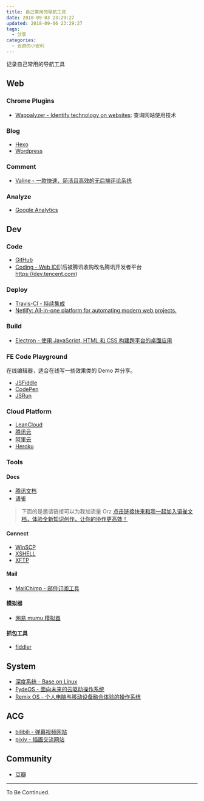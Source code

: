 ```yaml
---
title: 自己常用的导航工具
date: 2018-09-03 23:29:27
updated: 2018-09-06 23:29:27
tags:
  - 分享
categories:
  - 云游的小安利
---
```


记录自己常用的导航工具

<!-- more -->

## Web

### Chrome Plugins

- [Wappalyzer - Identify technology on websites](https://www.wappalyzer.com/): 查询网站使用技术

### Blog

- [Hexo](https://hexo.io/)
- [Wordpress](https://cn.wordpress.org/)

### Comment

- [Valine - 一款快速、简洁且高效的无后端评论系统](https://valine.js.org/)

### Analyze

- [Google Analytics](https://analytics.google.com)

## Dev

### Code

- [GitHub](https://github.com/)
- [Coding - Web IDE](https://coding.net/)(后被腾讯收购改名腾讯开发者平台 <https://dev.tencent.com>)

### Deploy

- [Travis-CI - 持续集成](https://travis-ci.org/)
- [Netlify: All-in-one platform for automating modern web projects.](https://www.netlify.com/)

### Build

- [Electron - 使用 JavaScript, HTML 和 CSS 构建跨平台的桌面应用](https://electronjs.org/)

### FE Code Playground

在线编辑器，适合在线写一些效果类的 Demo 并分享。

- [JSFiddle](https://jsfiddle.net/)
- [CodePen](https://codepen.io/)
- [JSRun](https://jsrun.pro/)

### Cloud Platform

- [LeanCloud](https://leancloud.cn/)
- [腾讯云](https://cloud.tencent.com/)
- [阿里云](https://www.aliyun.com/)
- [Heroku](https://www.heroku.com/)

### Tools

#### Docs

- [腾讯文档](https://docs.qq.com/)
- [语雀](https://www.yuque.com/)

> 下面的是邀请链接可以为我加流量 Orz
> [点击链接快来和我一起加入语雀文档，体验全新知识创作，让你的协作更高效！](https://www.yuque.com/login?platform=wechat&inviteToken=f44225123bcab02038f11cc0a7ab720c6d41f5952d55ea25f6596890ceff74fb)

#### Connect

- [WinSCP](https://winscp.net/eng/download.php)
- [XSHELL](https://www.netsarang.com/zh/xshell/)
- [XFTP](https://www.netsarang.com/zh/xftp/)

#### Mail

- [MailChimp - 邮件订阅工具](https://mailchimp.com/)

#### 模拟器

- [网易 mumu 模拟器](http://mumu.163.com/)

#### 抓包工具

- [fiddler](https://www.telerik.com/fiddler)

## System

- [深度系统 - Base on Linux](https://www.deepin.org/)
- [FydeOS - 面向未来的云驱动操作系统](https://fydeos.com/)
- [Remix OS - 个人电脑与移动设备融合体验的操作系统](http://cn.jide.com/remixos)

## ACG

- [bilibili - 弹幕视频网站](https://www.bilibili.com/)
- [pixiv - 插画交流网站](https://www.pixiv.net/)

## Community

- [豆瓣](https://www.douban.com/)

---

To Be Continued.
